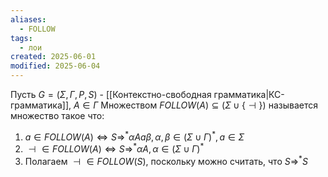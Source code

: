 ```yaml
---
aliases:
  - FOLLOW
tags:
  - лои
created: 2025-06-01
modified: 2025-06-04
---
```

Пусть $G=(\Sigma, \Gamma, P, S)$ - [[Контекстно-свободная грамматика|КС-грамматика]], $A \in \Gamma$
Множеством $FOLLOW(A) \subseteq (\Sigma \cup \{\dashv\})$ называется множество такое что:
1) $a \in FOLLOW(A) \Leftrightarrow S \Rightarrow^* \alpha Aa \beta, \alpha,\beta \in (\Sigma \cup \Gamma)^*, a \in \Sigma$
2) $\dashv \in FOLLOW(A) \Leftrightarrow S \Rightarrow^* \alpha A, \alpha \in (\Sigma \cup \Gamma)^*$
3) Полагаем $\dashv \in FOLLOW(S)$, поскольку можно считать, что $S \Rightarrow^* S$
